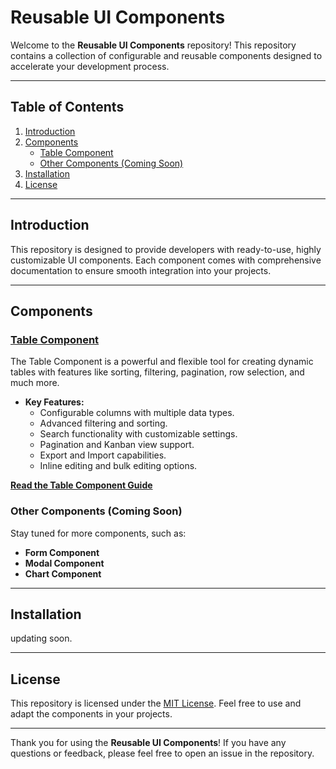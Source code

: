# Reusable UI Components

Welcome to the **Reusable UI Components** repository! This repository contains a collection of configurable and reusable components designed to accelerate your development process.

---

## Table of Contents
1. [Introduction](#introduction)
2. [Components](#components)
   - [Table Component](/Components/Table/Readme.md)
   - [Other Components (Coming Soon)](#other-components-coming-soon)
3. [Installation](#installation)
4. [License](#license)

---

## Introduction
This repository is designed to provide developers with ready-to-use, highly customizable UI components. Each component comes with comprehensive documentation to ensure smooth integration into your projects.

---

## Components

### [Table Component](./docs/table_component_guide.md)
The Table Component is a powerful and flexible tool for creating dynamic tables with features like sorting, filtering, pagination, row selection, and much more.

- **Key Features:**
  - Configurable columns with multiple data types.
  - Advanced filtering and sorting.
  - Search functionality with customizable settings.
  - Pagination and Kanban view support.
  - Export and Import capabilities.
  - Inline editing and bulk editing options.

[**Read the Table Component Guide**](./docs/table_component_guide.md)

### Other Components (Coming Soon)
Stay tuned for more components, such as:
- **Form Component**
- **Modal Component**
- **Chart Component**

---

## Installation

updating soon.

---

## License
This repository is licensed under the [MIT License](./LICENSE). Feel free to use and adapt the components in your projects.

---

Thank you for using the **Reusable UI Components**! If you have any questions or feedback, please feel free to open an issue in the repository.

